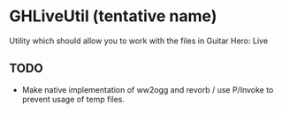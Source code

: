 # GHLiveUtil (tentative name)

Utility which should allow you to work with the files in Guitar Hero: Live

## TODO

* Make native implementation of ww2ogg and revorb / use P/Invoke to prevent usage of temp files.